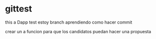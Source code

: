 # gittest
this a Dapp test 
estoy branch aprendiendo como hacer commit

crear un a funcion para que los candidatos puedan hacer una propuesta 
